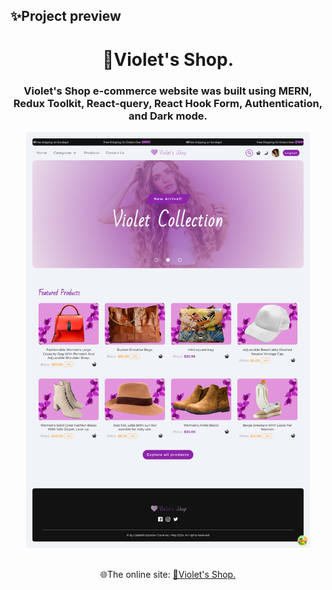 ## ✨Project preview

<h1 align=center>💜Violet's Shop.</h1>

<h3 align="center">
Violet's Shop e-commerce website was built using MERN, Redux Toolkit, React-query, React Hook Form, Authentication, and Dark mode.
</h3>

<div align=center>
<img src="/uploads/violetshop.png"  width="90%"/>
</div>

<br/>

<p align=center>🌐The online site: <a href="https://violetshop.onrender.com" target="_blank">💜Violet's Shop.</a></p>

</br>
